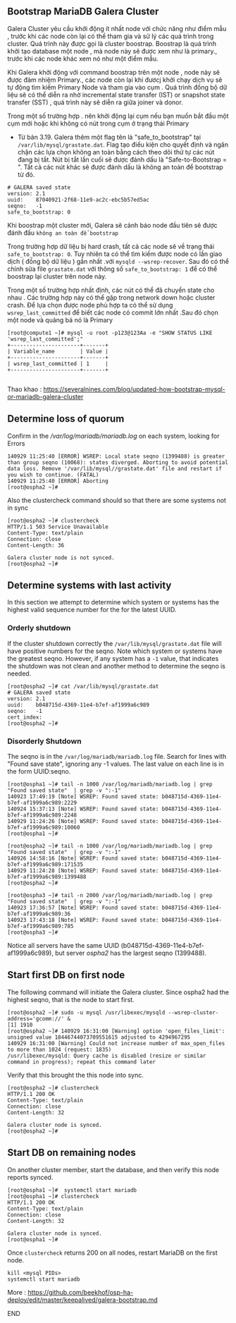 

## Bootstrap MariaDB Galera Cluster


Galera Cluster yêu cầu khởi động ít nhất node với chức năng như điểm mẫu , trước khi các node còn lại có thể tham gia và sử lý các quá trình trong cluster. Quá trình này được gọi là cluster boostrap. Boostrap là quá trình khởi tạo database một node , mà node này sẽ được xem như là primary., trước khi các node khác xem nó như một điểm mẫu. 


Khi Galera khởi động với command boostrap trên một node , node này sẽ được đảm nhiệm Primary., các node còn lại khi đươcj khởi chạy dịch vụ sẽ tự động tìm kiếm Primary Node và tham gia vào cụm .  Quá trình đồng bộ dữ liệu sẽ có thể diễn ra nhờ incremental state transfer (IST) or snapshot state transfer (SST) , quá trình này sẽ diễn ra giữa joiner và donor.

Trong một số trường hợp . nên khởi động lại cụm nếu bạn muốn bắt đầu một cụm mới hoặc khi không có nút  trong cụm ở trạng thái Primary


- Từ bản 3.19. Galera thêm một flag tên là "safe_to_bootstrap"  tại `/var/lib/mysql/grastate.dat`. Flag tạo điều kiện cho quyết định và ngăn chặn các lựa chọn không an toàn bằng cách theo dõi thứ tự các nút đang bị tắt. Nút bị tắt lần cuối sẽ được đánh dấu là "Safe-to-Bootstrap = ". Tất cả các nút khác sẽ được đánh dấu là không an toàn để bootstrap từ đó.
```
# GALERA saved state
version: 2.1
uuid:    87040921-2f68-11e9-ac2c-ebc5b57ed5ac
seqno:   -1
safe_to_bootstrap: 0

```
Khi boostrap một cluster mới, Galera sẽ cảnh báo node đầu tiên sẽ được đánh đấu `không an toàn để bootstrap `


Trong trường hợp dữ liệu bị hard crash, tất cả các node sẽ về trạng thái `safe_to_bootstrap: 0`. Tuy nhiên ta có thể tìm kiếm được node có lần giao dịch ( đồng bộ dữ liệu ) gần nhất .với `mysqld --wsrep-recover`. Sau đó có thể chỉnh sửa file `grastate.dat` với thông số `safe_to_bootstrap: 1` để có thể boostrap lại cluster trên node này. 

Trong một số trường hợp nhất định, các nút có thể đã chuyển state cho nhau . Các trường hợp này có thể gặp trong network down hoặc cluster crash. Để lựa chọn được node phù hợp ta có thể sử dụng `wsrep_last_committed` để biết các node có commit lớn nhất .Sau đó  chọn một node  và quảng bá nó là Primary
```
[root@compute1 ~]# mysql -u root -p123@123Aa -e "SHOW STATUS LIKE 'wsrep_last_committed';"
+----------------------+-------+
| Variable_name        | Value |
+----------------------+-------+
| wsrep_last_committed | 1     |
+----------------------+-------+


```

Thao khao : https://severalnines.com/blog/updated-how-bootstrap-mysql-or-mariadb-galera-cluster



Determine loss of quorum
------------------------

Confirm in the */var/log/mariadb/mariadb.log* on each system, looking for Errors

    140929 11:25:40 [ERROR] WSREP: Local state seqno (1399488) is greater than group seqno (10068): states diverged. Aborting to avoid potential data loss. Remove '/var/lib/mysql//grastate.dat' file and restart if you wish to continue. (FATAL)
    140929 11:25:40 [ERROR] Aborting
    [root@ospha2 ~]#

Also the clustercheck command should so that there are some systems not in sync

    [root@ospha2 ~]# clustercheck
    HTTP/1.1 503 Service Unavailable
    Content-Type: text/plain
    Connection: close
    Content-Length: 36

    Galera cluster node is not synced.
    [root@ospha2 ~]#

Determine systems with last activity
------------------------------------

In this section we attempt to determine which system or systems has the highest valid sequence number for the for the latest UUID.

### Orderly shutdown

If the cluster shutdown correctly the `/var/lib/mysql/grastate.dat` file will have positive numbers for the seqno. Note which system or systems have the greatest seqno. However, if any system has a `-1` value, that indicates the shutdown was not clean and another method to determine the seqno is needed.

    [root@ospha2 ~]# cat /var/lib/mysql/grastate.dat
    # GALERA saved state
    version: 2.1
    uuid:    b048715d-4369-11e4-b7ef-af1999a6c989
    seqno:   -1
    cert_index:
    [root@ospha2 ~]#

### Disorderly Shutdown

The seqno is in the `/var/log/mariadb/mariadb.log` file. Search for lines with "Found save state", ignoring any -1 values. The last value on each line is in the form UUID:seqno.

    [root@ospha1 ~]# tail -n 1000 /var/log/mariadb/mariadb.log | grep "Found saved state"  | grep -v ":-1"
    140923 17:49:19 [Note] WSREP: Found saved state: b048715d-4369-11e4-b7ef-af1999a6c989:2229
    140924 15:37:13 [Note] WSREP: Found saved state: b048715d-4369-11e4-b7ef-af1999a6c989:2248
    140929 11:24:26 [Note] WSREP: Found saved state: b048715d-4369-11e4-b7ef-af1999a6c989:10060
    [root@ospha1 ~]#

    [root@ospha2 ~]# tail -n 1000 /var/log/mariadb/mariadb.log | grep "Found saved state"  | grep -v ":-1"
    140926 14:58:16 [Note] WSREP: Found saved state: b048715d-4369-11e4-b7ef-af1999a6c989:171535
    140929 11:24:28 [Note] WSREP: Found saved state: b048715d-4369-11e4-b7ef-af1999a6c989:1399488
    [root@ospha2 ~]#

    [root@ospha3 ~]# tail -n 2000 /var/log/mariadb/mariadb.log | grep "Found saved state"  | grep -v ":-1"
    140923 17:36:57 [Note] WSREP: Found saved state: b048715d-4369-11e4-b7ef-af1999a6c989:36
    140923 17:43:18 [Note] WSREP: Found saved state: b048715d-4369-11e4-b7ef-af1999a6c989:785
    [root@ospha3 ~]#

Notice all servers have the same UUID (b048715d-4369-11e4-b7ef-af1999a6c989), but server *ospha2* has the largest seqno (1399488).

Start first DB on first node
----------------------------

The following command will initiate the Galera cluster. Since ospha2 had the highest seqno, that is the node to start first.

    [root@ospha2 ~]# sudo -u mysql /usr/libexec/mysqld --wsrep-cluster-address='gcomm://' &
    [1] 1910
    [root@ospha2 ~]# 140929 16:31:00 [Warning] option 'open_files_limit': unsigned value 18446744073709551615 adjusted to 4294967295
    140929 16:31:00 [Warning] Could not increase number of max_open_files to more than 1024 (request: 1835)
    /usr/libexec/mysqld: Query cache is disabled (resize or similar command in progress); repeat this command later

Verify that this brought the this node into sync.

    [root@ospha2 ~]# clustercheck
    HTTP/1.1 200 OK
    Content-Type: text/plain
    Connection: close
    Content-Length: 32

    Galera cluster node is synced.
    [root@ospha2 ~]#

Start DB on remaining nodes
---------------------------

On another cluster member, start the database, and then verify this node reports synced.

    [root@ospha1 ~]#  systemctl start mariadb
    [root@ospha1 ~]# clustercheck
    HTTP/1.1 200 OK
    Content-Type: text/plain
    Connection: close
    Content-Length: 32

    Galera cluster node is synced.
    [root@ospha1 ~]#

Once `clustercheck` returns 200 on all nodes, restart MariaDB on the first node.

    kill <mysql PIDs>
    systemctl start mariadb


More : https://github.com/beekhof/osp-ha-deploy/edit/master/keepalived/galera-bootstrap.md

END
